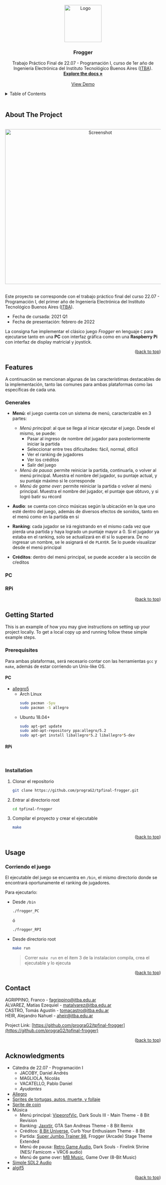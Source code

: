 <div id="top"></div>
<!--
*** Thanks for checking out the Best-README-Template. If you have a suggestion
*** that would make this better, please fork the repo and create a pull request
*** or simply open an issue with the tag "enhancement".
*** Don't forget to give the project a star!
*** Thanks again! Now go create something AMAZING! :D
-->



<!-- PROJECT SHIELDS -->
<!--
*** I'm using markdown "reference style" links for readability.
*** Reference links are enclosed in brackets [ ] instead of parentheses ( ).
*** See the bottom of this document for the declaration of the reference variables
*** for contributors-url, forks-url, etc. This is an optional, concise syntax you may use.
*** https://www.markdownguide.org/basic-syntax/#reference-style-links
-->



<!-- PROJECT LOGO -->
<br />
<div align="center">
  <a href="https://github.com/prograG2/tpfinal-frogger">
	<img src="images/logo.jpeg" alt="Logo" width="120" height="120">
  </a>

<h3 align="center">Frogger</h3>

  <p align="center">
	Trabajo Práctico Final de 22.07 - Programación I, curso de 1er año de Ingeniería Electrónica del Instituto Tecnológico Buenos Aires (<a href="https://www.itba.edu.ar/">ITBA</a>).
	<br />
	<a href="https://github.com/prograG2/tpfinal-frogger"><strong>Explore the docs »</strong></a>
	<br />
	<br />
	<a href="https://drive.google.com/file/d/1EKTfY6lPXKl7aFBDEpkf0zVYqBhvdM_r/view?usp=sharing">View Demo</a>
  </p>
</div>



<!-- TABLE OF CONTENTS -->
<details>
  <summary>Table of Contents</summary>
  <ol>
	<li>
	  <a href="#about-the-project">About The Project</a>
	</li>
	<li>
	  <a href="#features">Features</a>
	</li>
	<li>
	  <a href="#getting-started">Getting Started</a>
	  <ul>
		<li>
			<a href="#prerequisites">Prerequisites</a>
		</li>
		<li><a href="#installation">Installation</a></li>
	  </ul>
	</li>
	<li>
	  <a href="#usage">Usage</a>
	  <ul>
	    <li><a href="#corriendo-el-juego">Corriendo el juego</a></li>
	  </ul>
	</li>
	<li><a href="#contact">Contact</a></li>
	<li><a href="#acknowledgments">Acknowledgments</a></li>
  </ol>
</details>


<br />

<!-- ABOUT THE PROJECT -->
## About The Project

<br />
<div align="center">
  <a href="https://github.com/prograG2/tpfinal-frogger">
	<img src="images/collage.jpg" alt="Screenshot" width="600" height="500">
  </a>
</div>
<br />

Este proyecto se corresponde con el trabajo práctico final del curso 22.07 - Programación I, del primer año de Ingeniería Electrónica del Instituto Tecnológico Buenos Aires (<a href="https://www.itba.edu.ar/">ITBA</a>).

* Fecha de cursada: 2021 Q1
* Fecha de presentación: febrero de 2022

La consigna fue implementar el clásico juego *Frogger* en lenguaje `C` para ejecutarse tanto en una
**PC** con interfaz gráfica como en una **Raspberry Pi** con interfaz de display matricial y joystick.

<p align="right">(<a href="#top">back to top</a>)</p>


<!-- Features -->
## Features

A continuación se mencionan algunas de las característimas destacables de la implementación, tanto las comunes para ambas plataformas como las específicas de cada una.

### Generales
* **Menú**: el juego cuenta con un sistema de menú, caracterizable en 3 partes:
  * *Menú principal*: al que se llega al inicar ejecutar el juego. Desde el mismo, se puede:
    * Pasar al ingreso de nombre del jugador para posteriormente iniciar la partida
    * Seleccionar entre tres dificultades: fácil, normal, difícil
    * Ver el ranking de jugadores
    * Ver los créditos
    * Salir del juego
  * *Menú de pausa*: permite reiniciar la partida, continuarla, o volver al menú principal. Muestra el nombre del jugador, su puntaje actual, y su puntaje máximo si le corresponde
  * *Menú de game over*: permite reiniciar la partida o volver al menú principal. Muestra el nombre del jugador, el puntaje que obtuvo, y si logró batir su récord

* **Audio**: se cuenta con cinco músicas según la ubicación en la que uno esté dentro del juego, además de diversos efectos de sonidos, tanto en el menú como en la partida en sí
* **Ranking**: cada jugador se irá registrando en el mismo cada vez que pierda una partida y haya logrado un puntaje mayor a 0. Si el jugador ya estaba en el ranking, solo se actualizará en él si lo superara. De no ingresar un nombre, se le asignará el de `PLAYER`. Se lo puede visualizar desde el menú principal
* **Créditos**: dentro del menú principal, se puede acceder a la sección de cŕeditos

### PC

### RPi


<p align="right">(<a href="#top">back to top</a>)</p>



<!-- GETTING STARTED -->
## Getting Started

This is an example of how you may give instructions on setting up your project locally.
To get a local copy up and running follow these simple example steps.

### Prerequisites

Para ambas plataformas, será necesario contar con las herramientas `gcc` y `make`, además de estar corriendo un Unix-like OS.

#### PC
* <a href="https://github.com/liballeg/allegro_wiki/wiki">allegro5</a>
  * Arch Linux
	```sh
	sudo pacman -Syu
	sudo pacman -S allegro
	```
  * Ubuntu 18.04+
	```sh
	sudo apt-get update
	sudo add-apt-repository ppa:allegro/5.2
	sudo apt-get install liballegro*5.2 liballegro*5-dev
	```

#### RPi
<br />

### Installation

1. Clonar el repositorio
	```sh
	git clone https://github.com/prograG2/tpfinal-frogger.git
	```
2. Entrar al directorio root
	```sh
	cd tpfinal-frogger
	```
3. Compilar el proyecto y crear el ejecutable
	```sh
	make
	```

<p align="right">(<a href="#top">back to top</a>)</p>



<!-- USAGE EXAMPLES -->
## Usage

### Corriendo el juego
El ejecutable del juego se encuentra en `/bin`, el mismo directorio donde se encontrará oportunamente el ranking de jugadores.

Para ejecutarlo:
* Desde `/bin`
	```sh
	./frogger_PC
	```
	ó
	```sh
	./frogger_RPI
	```
* Desde directorio root
	```sh
	make run
	```
	> Correr `make run` en el ítem 3 de la instalacion compila, crea el ejecutable y lo ejecuta



<p align="right">(<a href="#top">back to top</a>)</p>



<!-- CONTACT -->
## Contact

AGRIPPINO, Franco - fagrippino@itba.edu.ar
<br />
ÁLVAREZ, Matías Ezequiel - matalvarez@itba.edu.ar
<br />
CASTRO, Tomás Agustín - tomacastro@itba.edu.ar
<br />
HEIR, Alejandro Nahuel - aheir@itba.edu.ar

Project Link: [https://github.com/prograG2/tpfinal-frogger](https://github.com/prograG2/tpfinal-frogger)

<p align="right">(<a href="#top">back to top</a>)</p>



<!-- ACKNOWLEDGMENTS -->
## Acknowledgments

* Cátedra de 22.07 - Programación I
  * JACOBY, Daniel Andrés
  * MAGLIOLA, Nicolás
  * VACATELLO, Pablo Daniel
  * *Ayudantes*
* [Allegro](https://github.com/liballeg/allegro_wiki/wiki)
* [Sprites de tortugas, autos, muerte, y follaje](https://www.pinclipart.com/pindetail/hhxmRb_frogger-arcade-graphic-frogger-sprite-sheet-clipart/)
* [Sprite de coin](https://www.pinclipart.com/pindetail/ibiTJwi_coin-sprite-sheet-png-clipart/)
* Música
  * Menú principal: [VipeorofVic](https://www.youtube.com/watch?v=iXHix_kdJWI&t=101s), Dark Souls III - Main Theme - 8 Bit Revision
  * Ranking: [Jaxxtir](https://www.youtube.com/watch?v=ykt-5q13GGs), GTA San Andreas Theme - 8 Bit Remix
  * Créditos: [8 Bit Universe](https://www.youtube.com/watch?v=kRkBnSbwvk8), Curb Your Enthusiasm Theme - 8 Bit
  * Partida: [Super Jumbo Trainer 98](https://www.youtube.com/watch?v=t4xAVyQ3LpY&t=107s), Frogger (Arcade) Stage Theme Extended
  * Menú de pausa: [Retro Game Audio](https://soundcloud.com/retrogameaudio/firelink-shrine-nes-famicom), Dark Souls - Firelink Shrine (NES/ Famicom + VRC6 audio)
  * Menú de game over: [MB Music](https://www.youtube.com/watch?v=br3OzOrARh4), Game Over (8-Bit Music)
* [Simple SDL2 Audio](https://github.com/jakebesworth/Simple-SDL2-Audio)
* [algif5](https://github.com/allefant/algif5)

<p align="right">(<a href="#top">back to top</a>)</p>



<!-- MARKDOWN LINKS & IMAGES -->
<!-- https://www.markdownguide.org/basic-syntax/#reference-style-links -->
